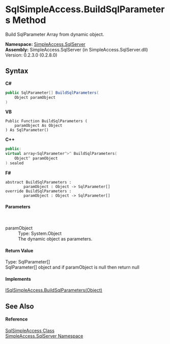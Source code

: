 # SqlSimpleAccess.BuildSqlParameters Method 
 

Build SqlParameter Array from dynamic object.

**Namespace:**&nbsp;<a href="N_SimpleAccess_SqlServer">SimpleAccess.SqlServer</a><br />**Assembly:**&nbsp;SimpleAccess.SqlServer (in SimpleAccess.SqlServer.dll) Version: 0.2.3.0 (0.2.8.0)

## Syntax

**C#**<br />
``` C#
public SqlParameter[] BuildSqlParameters(
	Object paramObject
)
```

**VB**<br />
``` VB
Public Function BuildSqlParameters ( 
	paramObject As Object
) As SqlParameter()
```

**C++**<br />
``` C++
public:
virtual array<SqlParameter^>^ BuildSqlParameters(
	Object^ paramObject
) sealed
```

**F#**<br />
``` F#
abstract BuildSqlParameters : 
        paramObject : Object -> SqlParameter[] 
override BuildSqlParameters : 
        paramObject : Object -> SqlParameter[] 
```


#### Parameters
&nbsp;<dl><dt>paramObject</dt><dd>Type: System.Object<br />The dynamic object as parameters.</dd></dl>

#### Return Value
Type: SqlParameter[]<br />SqlParameter[] object and if paramObject is null then return null

#### Implements
<a href="M_SimpleAccess_SqlServer_ISqlSimpleAccess_BuildSqlParameters">ISqlSimpleAccess.BuildSqlParameters(Object)</a><br />

## See Also


#### Reference
<a href="T_SimpleAccess_SqlServer_SqlSimpleAccess">SqlSimpleAccess Class</a><br /><a href="N_SimpleAccess_SqlServer">SimpleAccess.SqlServer Namespace</a><br />
